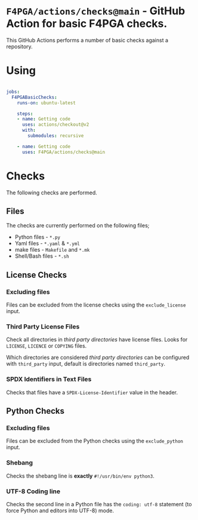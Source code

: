 # `F4PGA/actions/checks@main` - GitHub Action for basic F4PGA checks.

This GitHub Actions performs a number of basic checks against a repository.

# Using

```yaml

jobs:
  F4PGABasicChecks:
    runs-on: ubuntu-latest

    steps:
    - name: Getting code
      uses: actions/checkout@v2
      with:
        submodules: recursive

    - name: Getting code
      uses: F4PGA/actions/checks@main
```

# Checks

The following checks are performed.

## Files

The checks are currently performed on the following files;

 - Python files - `*.py`
 - Yaml files - `*.yaml` & `*.yml`
 - make files - `Makefile` and `*.mk`
 - Shell/Bash files - `*.sh`

## License Checks


### Excluding files

Files can be excluded from the license checks using the `exclude_license` input.

### Third Party License Files

Check all directories in _third party directories_ have license files. Looks
for `LICENSE`, `LICENCE` or `COPYING` files.

Which directories are considered _third party directories_ can be configured
with `third_party` input, default is directories named `third_party`.

### SPDX Identifiers in Text Files

Checks that files have a `SPDX-License-Identifier` value in the header.

## Python Checks

### Excluding files

Files can be excluded from the Python checks using the `exclude_python` input.

### Shebang

Checks the shebang line is **exactly** `#!/usr/bin/env python3`.

### UTF-8 Coding line

Checks the second line in a Python file has the `coding: utf-8` statement (to
force Python and editors into UTF-8) mode.
